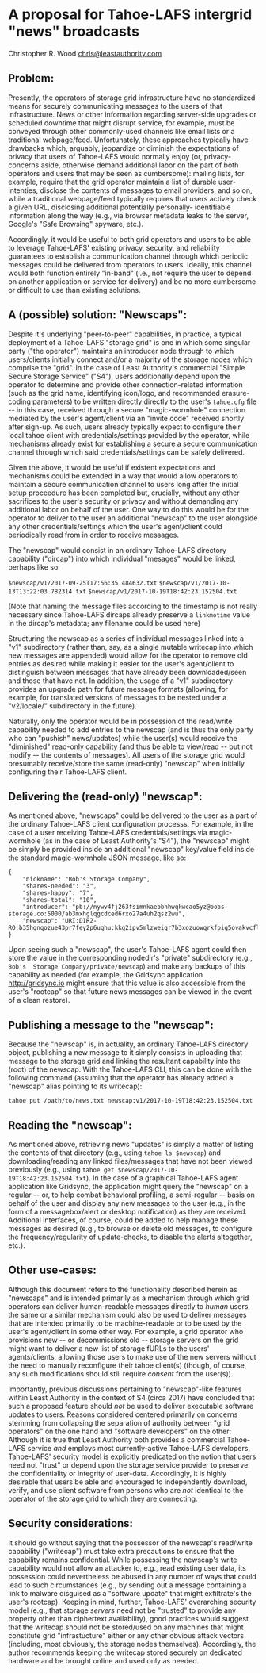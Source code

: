 A proposal for Tahoe-LAFS intergrid "news" broadcasts
=====================================================
Christopher R. Wood <chris@leastauthority.com>

Problem:
--------

Presently, the operators of storage grid infrastructure have no standardized
means for securely communicating messages to the users of that infrastructure.
News or other information regarding server-side upgrades or scheduled downtime
that might disrupt service, for example, must be conveyed through other
commonly-used channels like email lists or a traditional webpage/feed. 
Unfortunately, these approaches typically have drawbacks which, arguably, 
jeopardize or diminish the expectations of privacy that users of Tahoe-LAFS 
would normally enjoy (or, privacy-concerns aside, otherwise demand additional 
labor on the part of both operators and users that may be seen as cumbersome): 
mailing lists, for example, require that the grid operator maintain a list of 
durable user-intenties, disclose the contents of messages to email providers,
and so on, while a traditional webpage/feed typically requires that users 
actively check a given URL, disclosing additional potentially personally-
identifiable information along the way (e.g., via browser metadata leaks to
the server, Google's "Safe Browsing" spyware, etc.).

Accordingly, it would be useful to both grid operators and users to be able to
leverage Tahoe-LAFS' existing privacy, security, and reliability guarantees to
establish a communication channel through which periodic messages could be 
delivered from operators to users. Ideally, this channel would both function 
entirely "in-band" (i.e., not require the user to depend on another application
or service for delivery) and be no more cumbersome or difficult to use than 
existing solutions.


A (possible) solution: "Newscaps":
-----------------------------------

Despite it's underlying "peer-to-peer" capabilities, in practice, a typical
deployment of a Tahoe-LAFS "storage grid" is one in which some singular party
("the operator") maintains an introducer node through to which users/clients 
initially connect and/or a majority of the storage nodes which comprise the 
"grid". In the case of Least Authority's commercial "Simple Secure Storage 
Service" ("S4"), users additionally depend upon the operator to determine and 
provide other connection-related information (such as the grid name, 
identifying icon/logo, and recommended erasure-coding parameters) to be written
directly directly to the user's `tahoe.cfg` file -- in this case, received 
through a secure "magic-wormhole" connection mediated by the user's 
agent/client via an "invite code" received shortly after sign-up. As such, 
users already typically expect to configure their local tahoe client with 
credentials/settings provided by the operator, while mechanisms already exist 
for establishing a secure a secure communication channel through which said 
credentials/settings can be safely delivered. 

Given the above, it would be useful if existent expectations and mechanisms 
could be extended in a way that would allow operators to maintain a secure 
communication channel to users long after the initial setup proceedure has been
completed but, crucially, without any other sacrifices to the user's security 
or privacy and without demanding any additional labor on behalf of the user. 
One way to do this would be for the operator to deliver to the user an 
additional "newscap" to the user alongside any other credentials/settings which
the user's agent/client could periodically read from in order to receive 
messages.

The "newscap" would consist in an ordinary Tahoe-LAFS directory capability 
("dircap") into which individual "mesages" would be linked, perhaps like so:

`$newscap/v1/2017-09-25T17:56:35.484632.txt`
`$newscap/v1/2017-10-13T13:22:03.782314.txt`
`$newscap/v1/2017-10-19T18:42:23.152504.txt`

(Note that naming the message files according to the timestamp is not really 
necessary since Tahoe-LAFS dircaps already preserve a `linkmotime` value in the
dircap's metadata; any filename could be used here)

Structuring the newscap as a series of individual messages linked into a "v1"
subdirectory (rather than, say, as a single mutable writecap into which new
messages are appended) would allow for the operator to remove old entries as
desired while making it easier for the user's agent/client to distinguish 
between messages that have already been downloaded/seen and those that have 
not. In addition, the usage of a "v1" subdirectory provides an upgrade path
for future message formats (allowing, for example, for translated versions of 
messages to be nested under a "v2/locale/" subdirectory in the future).

Naturally, only the operator would be in possession of the read/write 
capability needed to add entries to the newscap (and is thus the only party who
can "pushish" news/updates) while the user(s) would receive the "diminished" 
read-only capability (and thus be able to view/read -- but not modify -- the 
contents of messages). All users of the storage grid would presumably 
receive/store the same (read-only) "newscap" when initially configuring their
Tahoe-LAFS client.


Delivering the (read-only) "newscap":
-------------------------------------

As mentioned above, "newscaps" could be delivered to the user as a part of the
ordinary Tahoe-LAFS client configuration processs. For example, in the case of 
a user receiving Tahoe-LAFS credentials/settings via magic-wormhole (as in the
case of Least Authority's "S4"), the "newscap" might be simply be provided 
inside an additional "newscap" key/value field inside the standard 
magic-wormhole JSON message, like so:

```
{
    "nickname": "Bob's Storage Company",
    "shares-needed": "3",
    "shares-happy": "7",
    "shares-total": "10",
    "introducer": "pb://nywv4fj263fsimnkaeobhhwqkwcao5yz@bobs-storage.co:5000/ab3mxhglqgcdced6rxo27a4uh2qsz2wu",
    "newscap": "URI:DIR2-RO:b35hgnqozue43pr7fey2p6ughu:kkg2ipv5mlzweigr7b3xozuowqrkfpig5ovakvcflmct43cm6zcq"
}
```

Upon seeing such a "newscap", the user's Tahoe-LAFS agent could then store the 
value in the corresponding nodedir's "private" subdirectory (e.g., `Bob's 
Storage Company/private/newscap`) and make any backups of this capability as 
needed (for example, the Gridsync application <http://gridsync.io> might ensure
that this value is also accessible from the user's "rootcap" so that future 
news messages can be viewed in the event of a clean restore).


Publishing a message to the "newscap":
--------------------------------------

Because the "newscap" is, in actuality, an ordinary Tahoe-LAFS directory 
object, publishing a new message to it simply consists in uploading that 
message to the storage grid and linking the resultant capability into the 
(root) of the newscap. With the Tahoe-LAFS CLI, this can be done with the 
following command (assuming that the operator has already added a "newscap" 
alias pointing to its writecap):

`tahoe put /path/to/news.txt newscap:v1/2017-10-19T18:42:23.152504.txt`


Reading the "newscap":
----------------------

As mentioned above, retrieving news "updates" is simply a matter of listing
the contents of that directory (e.g., using `tahoe ls $newscap`) and 
downloading/reading any linked files/messages that have not been viewed 
previously (e.g., using `tahoe get $newscap/2017-10-19T18:42:23.152504.txt`). 
In the case of a graphical Tahoe-LAFS agent application like Gridsync, the 
application might query the "newscap" on a regular -- or, to help combat 
behavioral profiling, a semi-regular -- basis on behalf of the user and 
display any new messages to the user (e.g., in the form of a messagebox/alert 
or desktop notification) as they are received. Additional interfaces, of 
course, could be added to help manage these messages as desired (e.g., to 
browse or delete old messages, to configure the frequency/regularity of 
update-checks, to disable the alerts altogether, etc.).


Other use-cases:
----------------

Although this document refers to the functionality described herein as 
"newscaps" and is intended primarily as a mechanism through which grid 
operators can deliver human-readable messages directly to _human_ users, the 
same or a similar mechanism could also be used to deliver messages that are 
intended primarily to be machine-readable or to be used by the user's 
agent/client in some other way. For example, a grid operator who provisions 
new -- or decommissions old -- storage servers on the grid might want to 
deliver a new list of storage fURLs to the users' agents/clients, allowing 
those users to make use of the new servers without the need to manually 
reconfigure their tahoe client(s) (though, of course, any such modifications 
should still require _consent_ from the user(s)).

Importantly, previous discussions pertaining to "newscap"-like features within
Least Authority in the context of S4 (circa 2017) have concluded that such a 
proposed feature should _not_ be used to deliver executable software updates
to users. Reasons considered centered primarily on concerns stemming from 
collapsing the separation of authority between "grid operators" on the one 
hand and "software developers" on the other: Although it is true that Least 
Authority both provides a commercial Tahoe-LAFS service _and_ employs most 
currently-active Tahoe-LAFS developers, Tahoe-LAFS' security model is 
explicitly predicated on the notion that users need not "trust" or depend upon
the storage service provider to preserve the confidentiality or integrity of
user-data. Accordingly, it is highly desirable that users be able and 
encouraged to independently download, verify, and use client software from 
persons who are _not_ identical to the operator of the storage grid to which
they are connecting. 


Security considerations:
------------------------

It should go without saying that the possessor of the newscap's read/write 
capability ("writecap") must take extra precautions to ensure that the 
capability remains confidential. While possessing the newscap's write 
capability would not allow an attacker to, e.g., read existing user data, its 
possession could nevertheless be abused in any number of ways that could lead 
to such circumstances (e.g., by sending out a message containing a link to 
malware disguised as a "software update" that might exfiltrate's the user's 
rootcap). Keeping in mind, further, Tahoe-LAFS' overarching security model 
(e.g., that storage _servers_ need not be "trusted" to provide any property 
other than ciphertext availability), good practices would suggest that the 
writecap should not be stored/used on any machines that might constitute grid 
"infrastucture" either or any other obvious attack vectors (including, most 
obviously, the storage nodes themselves). Accordingly, the author recommends 
keeping the writecap stored securely on dedicated hardware and be brought 
online and used only as needed.

